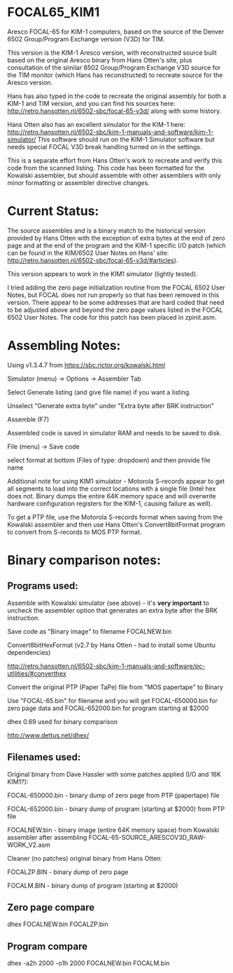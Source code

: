 # FOCAL65_KIM1
Aresco FOCAL-65 for KIM-1 computers, based on the source of the Denver 6502 Group/Program Exchange version (V3D) for TIM.

This version is the KIM-1 Aresco version, with reconstructed source
built based on the original Aresco binary from Hans Otten's site, plus
consultation of the similar 6502 Group/Program Exchange V3D source for
the TIM monitor (which Hans has reconstructed) to recreate source
for the Aresco version.

Hans has also typed in the code to recreate the original assembly for
both a KIM-1 and TIM version, and you can find his sources here:
http://retro.hansotten.nl/6502-sbc/focal-65-v3d/ along with some
history.

Hans Otten also has an excellent simulator for the KIM-1 here:
http://retro.hansotten.nl/6502-sbc/kim-1-manuals-and-software/kim-1-simulator/
This software should run on the KIM-1 Simulator software but needs
special FOCAL V3D break handling turned on in the settings.

This is a separate effort from Hans Otten's work to recreate and
verify this code from the scanned listing.  This code has been
formatted for the Kowalski assembler, but should assemble with other
assemblers with only minor formatting or assembler directive changes.

# Current Status:

The source assembles and is a binary match to the historical version
provided by Hans Otten with the exception of extra bytes at the end of
zero page and at the end of the program and the KIM-1 specific I/O
patch (which can be found in the KIM/6502 User Notes on Hans' site:
http://retro.hansotten.nl/6502-sbc/focal-65-v3d/#articles).

This version appears to work in the KIM1 simulator (lightly tested).

I tried adding the zero page initialization routine from the FOCAL
6502 User Notes, but FOCAL does not run properly so that has been
removed in this version.  There appear to be some addresses that are
hard coded that need to be adjusted above and beyond the zero page
values listed in the FOCAL 6502 User Notes.  The code for this patch
has been placed in zpinit.asm.

# Assembling Notes:
Using v1.3.4.7 from https://sbc.rictor.org/kowalski.html

Simulator (menu) -> Options -> Assembler Tab

Select Generate listing (and give file name) if you want a listing.

Unselect "Generate extra byte" under "Extra byte after BRK instruction"

Assemble (F7)

Assembled code is saved in simulator RAM and needs to be saved to disk.

File (menu) -> Save code

select format at bottom (Files of type: dropdown) and then provide file name

Additional note for using KIM1 simulator - Motorola S-records appear
to get all segments to load into the correct locations with a single
file (Intel hex does not.  Binary dumps the entire 64K memory space
and will overwrite hardware configuration registers for the KIM-1, 
causing failure as well).

To get a PTP file, use the Motorola S-records format when saving from the
Kowalski assembler and then use Hans Otten's Convert8bitFormat program
to convert from S-records to MOS PTP format.

# Binary comparison notes:
## Programs used:
Assemble with Kowalski simulator (see above) - it's **very important** to uncheck the
assembler option that generates an extra byte after the BRK instruction.

Save code as "Binary image" to filename FOCALNEW.bin

Convert8bitHexFormat (v2.7 by Hans Otten - had to install some Ubuntu dependencies)

http://retro.hansotten.nl/6502-sbc/kim-1-manuals-and-software/pc-utilities/#converthex

Convert the original PTP (Paper TaPe) file from "MOS papertape" to Binary

Use "FOCAL-65.bin" for filename and you will get FOCAL-650000.bin for zero page data
and FOCAL-652000.bin for program starting at $2000

dhex 0.69 used for binary comparison

http://www.dettus.net/dhex/

## Filenames used:
Original binary from Dave Hassler with some patches applied (I/O and 16K KIM1?):

FOCAL-650000.bin - binary dump of zero page from PTP (papertape) file

FOCAL-652000.bin - binary dump of program (starting at $2000) from PTP file

FOCALNEW.bin - binary image (entire 64K memory space) from Kowalski assembler after assembling FOCAL-65-SOURCE_ARESCOV3D_RAW-WORK_V2.asm 

Cleaner (no patches) original binary from Hans Otten:

FOCALZP.BIN - binary dump of zero page

FOCALM.BIN - binary dump of program (starting at $2000)

## Zero page compare
dhex FOCALNEW.bin FOCALZP.bin

## Program compare
dhex -a2h 2000 -o1h 2000 FOCALNEW.bin FOCALM.bin
